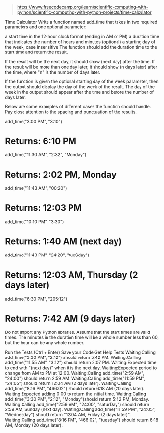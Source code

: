 > https://www.freecodecamp.org/learn/scientific-computing-with-python/scientific-computing-with-python-projects/time-calculator

Time Calculator
Write a function named add_time that takes in two required parameters and one optional parameter:

a start time in the 12-hour clock format (ending in AM or PM)
a duration time that indicates the number of hours and minutes
(optional) a starting day of the week, case insensitive
The function should add the duration time to the start time and return the result.

If the result will be the next day, it should show (next day) after the time. If the result will be more than one day later, it should show (n days later) after the time, where "n" is the number of days later.

If the function is given the optional starting day of the week parameter, then the output should display the day of the week of the result. The day of the week in the output should appear after the time and before the number of days later.

Below are some examples of different cases the function should handle. Pay close attention to the spacing and punctuation of the results.

add_time("3:00 PM", "3:10")
# Returns: 6:10 PM

add_time("11:30 AM", "2:32", "Monday")
# Returns: 2:02 PM, Monday

add_time("11:43 AM", "00:20")
# Returns: 12:03 PM

add_time("10:10 PM", "3:30")
# Returns: 1:40 AM (next day)

add_time("11:43 PM", "24:20", "tueSday")
# Returns: 12:03 AM, Thursday (2 days later)

add_time("6:30 PM", "205:12")
# Returns: 7:42 AM (9 days later)
Do not import any Python libraries. Assume that the start times are valid times. The minutes in the duration time will be a whole number less than 60, but the hour can be any whole number.

Run the Tests (Ctrl + Enter)
Save your Code
Get Help
Tests
Waiting:Calling add_time("3:30 PM", "2:12") should return 5:42 PM.
Waiting:Calling add_time("11:55 AM", "3:12") should return 3:07 PM.
Waiting:Expected time to end with "(next day)" when it is the next day.
Waiting:Expected period to change from AM to PM at 12:00.
Waiting:Calling add_time("2:59 AM", "24:00") should return 2:59 AM.
Waiting:Calling add_time("11:59 PM", "24:05") should return 12:04 AM (2 days later).
Waiting:Calling add_time("8:16 PM", "466:02") should return 6:18 AM (20 days later).
Waiting:Expected adding 0:00 to return the initial time.
Waiting:Calling add_time("3:30 PM", "2:12", "Monday")should return 5:42 PM, Monday.
Waiting:Calling add_time("2:59 AM", "24:00", "saturDay") should return 2:59 AM, Sunday (next day).
Waiting:Calling add_time("11:59 PM", "24:05", "Wednesday") should return "12:04 AM, Friday (2 days later)".
Waiting:Calling add_time("8:16 PM", "466:02", "tuesday") should return 6:18 AM, Monday (20 days later).